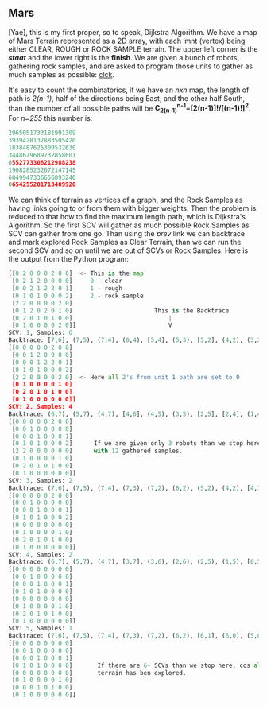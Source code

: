 ## Mars

\[Yae\], this is my first proper, so to speak, Dijkstra Algorithm.
We have a map of Mars Terrain represented as a 2D array, with each
lmnt (vertex) being either CLEAR, ROUGH or ROCK SAMPLE terrain. The 
upper left corner is the ***staat*** and the lower right is the 
**finish**. We are given a bunch of robots, gathering rock samples,
and are asked to program those units to gather as much samples as
possible: [clck](https://ioinformatics.org/files/ioi1997problem1.pdf).

It's easy to count the combinatorics, if we have an *nxn* map, the 
length of path is *2(n-1)*, half of the directions being East, and 
the other half South, than the number of all possible paths will be
**C<sub>2(n-1)</sub><sup>n-1</sup>=[2(n-1)]!/[(n-1)!]<sup>2</sup>**.
For *n=255* this number is:
```Python
2965051733181991309
3939428137883505420
1838487625300532630
3448679689732858601
0552773308212988238
1908285232672147145
6049947336656893240
0654255201713409920
```
We can think of terrain as vertices of a graph, and the
Rock Samples as having links going to or from them with bigger
weights. Then the problem is reduced to that how to find the 
maximum length path, which is Dijkstra's Algorithm.
So the first SCV will gather as much possible Rock Samples as
SCV can gather from one go. Than using the *prev* link we can 
backtrace and mark explored Rock Samples as Clear Terrain,
than we can run the second SCV and so on until we are out of SCVs
or Rock Samples. Here is the output from the Python program:
```Python
[[0 2 0 0 0 2 0 0]  <- This is the map 
 [0 2 1 2 0 0 0 0]     0 - clear
 [0 0 2 1 2 2 0 1]     1 - rough
 [0 1 0 1 0 0 0 2]     2 - rock sample
 [2 2 0 0 0 0 2 0]
 [0 1 2 0 2 0 1 0]                       This is the Backtrace
 [0 2 0 1 0 1 0 0]                           |
 [0 1 0 0 0 0 2 0]]                          V
SCV: 1, Samples: 6                       
Backtrace: [7,6], (7,5), (7,4), (6,4), [5,4], (5,3), [5,2], (4,2), (3,2), [2,2], (2,1), [1,1], [0,1], (0,0)
[[0 0 0 0 0 2 0 0]
 [0 0 1 2 0 0 0 0]
 [0 0 0 1 2 2 0 1]
 [0 1 0 1 0 0 0 2]
 [2 2 0 0 0 0 2 0]  <- Here all 2's from unit 1 path are set to 0
 [0 1 0 0 0 0 1 0]
 [0 2 0 1 0 1 0 0]
 [0 1 0 0 0 0 0 0]]
SCV: 2, Samples: 4
Backtrace: (6,7), (5,7), (4,7), [4,6], (4,5), (3,5), [2,5], [2,4], (1,4), [1,3], (0,3), (0,2), (0,1), (0,0)
[[0 0 0 0 0 2 0 0]
 [0 0 1 0 0 0 0 0]
 [0 0 0 1 0 0 0 1]
 [0 1 0 1 0 0 0 2]      If we are given only 3 robots than we stop here
 [2 2 0 0 0 0 0 0]      with 12 gathered samples.
 [0 1 0 0 0 0 1 0]
 [0 2 0 1 0 1 0 0]
 [0 1 0 0 0 0 0 0]]
SCV: 3, Samples: 2
Backtrace: (7,6), (7,5), (7,4), (7,3), (7,2), (6,2), (5,2), (4,2), [4,1], [4,0], (3,0), (2,0), (1,0), (0,0)
[[0 0 0 0 0 2 0 0]
 [0 0 1 0 0 0 0 0]
 [0 0 0 1 0 0 0 1]
 [0 1 0 1 0 0 0 2]
 [0 0 0 0 0 0 0 0]
 [0 1 0 0 0 0 1 0]
 [0 2 0 1 0 1 0 0]
 [0 1 0 0 0 0 0 0]]
SCV: 4, Samples: 2
Backtrace: (6,7), (5,7), (4,7), [3,7], (3,6), (2,6), (2,5), (1,5), [0,5], (0,4), (0,3), (0,2), (0,1), (0,0)
[[0 0 0 0 0 0 0 0]
 [0 0 1 0 0 0 0 0]
 [0 0 0 1 0 0 0 1]
 [0 1 0 1 0 0 0 0]
 [0 0 0 0 0 0 0 0]
 [0 1 0 0 0 0 1 0]
 [0 2 0 1 0 1 0 0]
 [0 1 0 0 0 0 0 0]]
SCV: 5, Samples: 1
Backtrace: (7,6), (7,5), (7,4), (7,3), (7,2), (6,2), [6,1], (6,0), (5,0), (4,0), (3,0), (2,0), (1,0), (0,0)
[[0 0 0 0 0 0 0 0]
 [0 0 1 0 0 0 0 0]
 [0 0 0 1 0 0 0 1]
 [0 1 0 1 0 0 0 0]       If there are 6+ SCVs than we stop here, cos all 
 [0 0 0 0 0 0 0 0]       terrain has ben explored.
 [0 1 0 0 0 0 1 0]
 [0 0 0 1 0 1 0 0]
 [0 1 0 0 0 0 0 0]]
```
